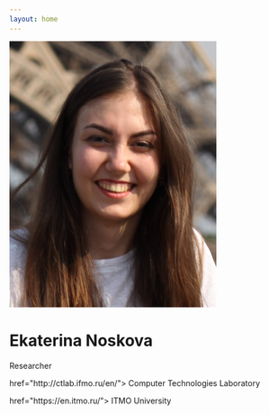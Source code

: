 ```yaml
---
layout: home
---
```


![alt text for screen readers](assets/enoskova.png "Text to show on mouseover")

<h1> Ekaterina Noskova </h1>

Researcher

<p class="text-dark"> href="http://ctlab.ifmo.ru/en/"> Computer Technologies Laboratory </p>

<p class="text-dark"> href="https://en.itmo.ru/"> ITMO University </p>
